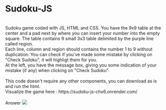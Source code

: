 # Sudoku-JS
<br>
Sudoku game coded with JS, HTML and CSS.
You have the 9x9 table at the center and a pad next by where you can insert your number into the empty square. The table contains 9 small 3x3 table delimited by the purple line called region. <br>
Each line, column and region should contains the number 1 to 9 without duplication. You can check if you've made some mistake by clicking on "Check Sudoku", it will highligt them for you. <br>
At the left, you have the message box, giving you some indication of your mistake (if any) when clicking on "Check Sudoku". <br>
<br>
This code doesn't require any other components, you can download as is and run the html.
<br> 
Visualize the game here : https://sudoku-js-chx6.onrender.com/ <br> <br>
Answer
<img src="https://github.com/ChanFrancis/Sudoku-JS/assets/108381402/cfd5aa13-acbe-4e58-b344-62dbdfec9bc4">
